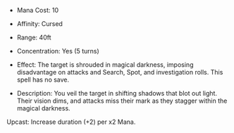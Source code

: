 - Mana Cost: 10
    
- Affinity: Cursed
    
- Range: 40ft
    
- Concentration: Yes (5 turns)
    
- Effect: The target is shrouded in magical darkness, imposing disadvantage on attacks and Search, Spot, and investigation rolls. This spell has no save. 
    
- Description: You veil the target in shifting shadows that blot out light. Their vision dims, and attacks miss their mark as they stagger within the magical darkness.
    

Upcast: Increase duration (+2) per x2 Mana.